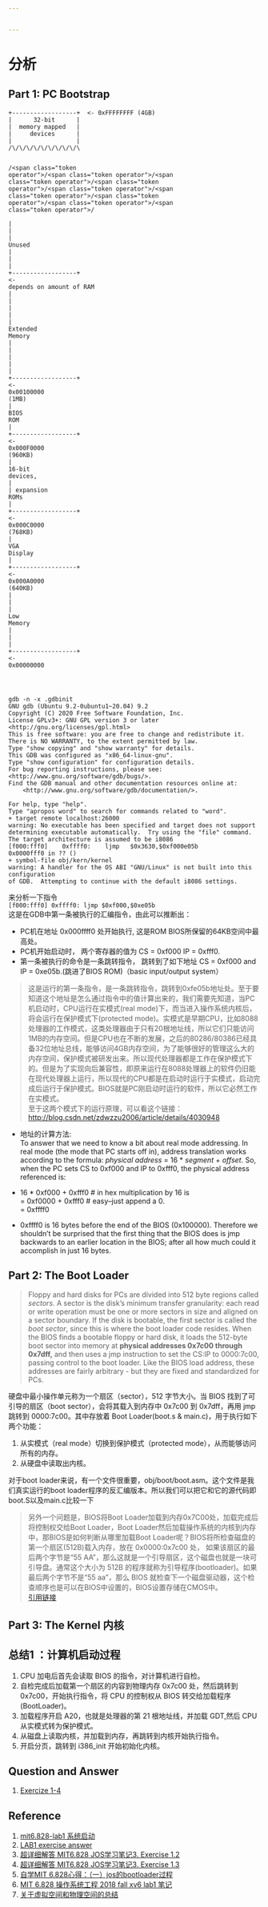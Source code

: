 ```yaml
---


---
```


<h1 id="分析">分析</h1>
<h2 id="part-1-pc-bootstrap">Part 1: PC Bootstrap</h2>
<pre class=" language-ruby"><code class="prism  language-ruby"><span class="token operator">+</span><span class="token operator">--</span><span class="token operator">--</span><span class="token operator">--</span><span class="token operator">--</span><span class="token operator">--</span><span class="token operator">--</span><span class="token operator">--</span><span class="token operator">--</span><span class="token operator">--</span><span class="token operator">+</span>  <span class="token operator">&lt;</span><span class="token operator">-</span> <span class="token function">0xFFFFFFFF</span> <span class="token punctuation">(</span>4GB<span class="token punctuation">)</span>
<span class="token operator">|</span>      <span class="token number">32</span><span class="token operator">-</span>bit      <span class="token operator">|</span>
<span class="token operator">|</span>  memory mapped   <span class="token operator">|</span>
<span class="token operator">|</span>     devices      <span class="token operator">|</span>
<span class="token operator">|</span>                  <span class="token operator">|</span>
<span class="token operator">/</span>\<span class="token operator">/</span>\<span class="token operator">/</span>\<span class="token operator">/</span>\<span class="token operator">/</span>\<span class="token operator">/</span>\<span class="token operator">/</span>\<span class="token operator">/</span>\<span class="token operator">/</span>\<span class="token operator">/</span>\

<span class="token operator">/</span>\<span class="token operator">/</span>\<span class="token operator">/</span>\<span class="token operator">/</span>\<span class="token operator">/</span>\<span class="token operator">/</span>\<span class="token operator">/</span>\<span class="token operator">/</span>\<span class="token operator">/</span>\<span class="token operator">/</span>\
<span class="token operator">|</span>                  <span class="token operator">|</span>
<span class="token operator">|</span>      <span class="token constant">Unused</span>      <span class="token operator">|</span>
<span class="token operator">|</span>                  <span class="token operator">|</span>
<span class="token operator">+</span><span class="token operator">--</span><span class="token operator">--</span><span class="token operator">--</span><span class="token operator">--</span><span class="token operator">--</span><span class="token operator">--</span><span class="token operator">--</span><span class="token operator">--</span><span class="token operator">--</span><span class="token operator">+</span>  <span class="token operator">&lt;</span><span class="token operator">-</span> depends on amount of <span class="token constant">RAM</span>
<span class="token operator">|</span>                  <span class="token operator">|</span>
<span class="token operator">|</span>                  <span class="token operator">|</span>
<span class="token operator">|</span> <span class="token constant">Extended</span> <span class="token constant">Memory</span>  <span class="token operator">|</span>
<span class="token operator">|</span>                  <span class="token operator">|</span>
<span class="token operator">|</span>                  <span class="token operator">|</span>
<span class="token operator">+</span><span class="token operator">--</span><span class="token operator">--</span><span class="token operator">--</span><span class="token operator">--</span><span class="token operator">--</span><span class="token operator">--</span><span class="token operator">--</span><span class="token operator">--</span><span class="token operator">--</span><span class="token operator">+</span>  <span class="token operator">&lt;</span><span class="token operator">-</span> <span class="token function">0x00100000</span> <span class="token punctuation">(</span>1MB<span class="token punctuation">)</span>
<span class="token operator">|</span>     <span class="token constant">BIOS</span> <span class="token constant">ROM</span>     <span class="token operator">|</span>
<span class="token operator">+</span><span class="token operator">--</span><span class="token operator">--</span><span class="token operator">--</span><span class="token operator">--</span><span class="token operator">--</span><span class="token operator">--</span><span class="token operator">--</span><span class="token operator">--</span><span class="token operator">--</span><span class="token operator">+</span>  <span class="token operator">&lt;</span><span class="token operator">-</span> <span class="token function">0x000F0000</span> <span class="token punctuation">(</span>960KB<span class="token punctuation">)</span>
<span class="token operator">|</span>  <span class="token number">16</span><span class="token operator">-</span>bit devices<span class="token punctuation">,</span> <span class="token operator">|</span>
<span class="token operator">|</span>  expansion <span class="token constant">ROMs</span>  <span class="token operator">|</span>
<span class="token operator">+</span><span class="token operator">--</span><span class="token operator">--</span><span class="token operator">--</span><span class="token operator">--</span><span class="token operator">--</span><span class="token operator">--</span><span class="token operator">--</span><span class="token operator">--</span><span class="token operator">--</span><span class="token operator">+</span>  <span class="token operator">&lt;</span><span class="token operator">-</span> <span class="token function">0x000C0000</span> <span class="token punctuation">(</span>768KB<span class="token punctuation">)</span>
<span class="token operator">|</span>   <span class="token constant">VGA</span> <span class="token constant">Display</span>    <span class="token operator">|</span>
<span class="token operator">+</span><span class="token operator">--</span><span class="token operator">--</span><span class="token operator">--</span><span class="token operator">--</span><span class="token operator">--</span><span class="token operator">--</span><span class="token operator">--</span><span class="token operator">--</span><span class="token operator">--</span><span class="token operator">+</span>  <span class="token operator">&lt;</span><span class="token operator">-</span> <span class="token function">0x000A0000</span> <span class="token punctuation">(</span>640KB<span class="token punctuation">)</span>
<span class="token operator">|</span>                  <span class="token operator">|</span>
<span class="token operator">|</span>    <span class="token constant">Low</span> <span class="token constant">Memory</span>    <span class="token operator">|</span>
<span class="token operator">|</span>                  <span class="token operator">|</span>
<span class="token operator">+</span><span class="token operator">--</span><span class="token operator">--</span><span class="token operator">--</span><span class="token operator">--</span><span class="token operator">--</span><span class="token operator">--</span><span class="token operator">--</span><span class="token operator">--</span><span class="token operator">--</span><span class="token operator">+</span>  <span class="token operator">&lt;</span><span class="token operator">-</span> <span class="token number">0x00000000</span>

</code></pre>
<pre class=" language-ruby"><code class="prism  language-ruby">gdb <span class="token operator">-</span>n <span class="token operator">-</span>x <span class="token punctuation">.</span>gdbinit
<span class="token constant">GNU</span> <span class="token function">gdb</span> <span class="token punctuation">(</span><span class="token constant">Ubuntu</span> <span class="token number">9.2</span><span class="token operator">-</span>0ubuntu1<span class="token operator">~</span><span class="token number">20.04</span><span class="token punctuation">)</span> <span class="token number">9.2</span>
<span class="token function">Copyright</span> <span class="token punctuation">(</span><span class="token constant">C</span><span class="token punctuation">)</span> <span class="token number">2020</span> <span class="token constant">Free</span> <span class="token constant">Software</span> <span class="token constant">Foundation</span><span class="token punctuation">,</span> <span class="token constant">Inc</span><span class="token punctuation">.</span>
<span class="token constant">License</span> <span class="token constant">GPLv3</span><span class="token operator">+</span><span class="token punctuation">:</span> <span class="token constant">GNU</span> <span class="token constant">GPL</span> version <span class="token number">3</span> <span class="token keyword">or</span> later <span class="token operator">&lt;</span>http<span class="token punctuation">:</span><span class="token operator">/</span><span class="token operator">/</span>gnu<span class="token punctuation">.</span>org<span class="token operator">/</span>licenses<span class="token operator">/</span>gpl<span class="token punctuation">.</span>html<span class="token operator">&gt;</span>
<span class="token constant">This</span> is free software<span class="token punctuation">:</span> you are free to change <span class="token keyword">and</span> redistribute it<span class="token punctuation">.</span>
<span class="token constant">There</span> is <span class="token constant">NO</span> <span class="token constant">WARRANTY</span><span class="token punctuation">,</span> to the extent permitted by law<span class="token punctuation">.</span>
<span class="token constant">Type</span> <span class="token string">"show copying"</span> <span class="token keyword">and</span> <span class="token string">"show warranty"</span> <span class="token keyword">for</span> details<span class="token punctuation">.</span>
<span class="token constant">This</span> <span class="token constant">GDB</span> was configured as <span class="token string">"x86_64-linux-gnu"</span><span class="token punctuation">.</span>
<span class="token constant">Type</span> <span class="token string">"show configuration"</span> <span class="token keyword">for</span> configuration details<span class="token punctuation">.</span>
<span class="token constant">For</span> bug reporting instructions<span class="token punctuation">,</span> please see<span class="token punctuation">:</span>
<span class="token operator">&lt;</span>http<span class="token punctuation">:</span><span class="token operator">/</span><span class="token operator">/</span>www<span class="token punctuation">.</span>gnu<span class="token punctuation">.</span>org<span class="token operator">/</span>software<span class="token operator">/</span>gdb<span class="token operator">/</span>bugs<span class="token operator">/</span><span class="token operator">&gt;</span><span class="token punctuation">.</span>
<span class="token constant">Find</span> the <span class="token constant">GDB</span> manual <span class="token keyword">and</span> other documentation resources online at<span class="token punctuation">:</span>
    <span class="token operator">&lt;</span>http<span class="token punctuation">:</span><span class="token operator">/</span><span class="token operator">/</span>www<span class="token punctuation">.</span>gnu<span class="token punctuation">.</span>org<span class="token operator">/</span>software<span class="token operator">/</span>gdb<span class="token operator">/</span>documentation<span class="token operator">/</span><span class="token operator">&gt;</span><span class="token punctuation">.</span>

<span class="token constant">For</span> help<span class="token punctuation">,</span> type <span class="token string">"help"</span><span class="token punctuation">.</span>
<span class="token constant">Type</span> <span class="token string">"apropos word"</span> to search <span class="token keyword">for</span> commands related to <span class="token string">"word"</span><span class="token punctuation">.</span>
<span class="token operator">+</span> target remote localhost<span class="token punctuation">:</span><span class="token number">26000</span>
warning<span class="token punctuation">:</span> <span class="token constant">No</span> executable has been specified <span class="token keyword">and</span> target does <span class="token keyword">not</span> support
determining executable automatically<span class="token punctuation">.</span>  <span class="token constant">Try</span> using the <span class="token string">"file"</span> command<span class="token punctuation">.</span>
<span class="token constant">The</span> target architecture is assumed to be i8086
<span class="token punctuation">[</span>f000<span class="token symbol">:fff0</span><span class="token punctuation">]</span>    <span class="token number">0xffff0</span><span class="token punctuation">:</span>	ljmp   $<span class="token number">0x3630</span><span class="token punctuation">,</span>$<span class="token number">0xf000e05b</span>
<span class="token number">0x0000fff0</span> <span class="token keyword">in</span> <span class="token operator">?</span><span class="token operator">?</span> <span class="token punctuation">(</span><span class="token punctuation">)</span>
<span class="token operator">+</span> symbol<span class="token operator">-</span>file obj<span class="token operator">/</span>kern<span class="token operator">/</span>kernel
warning<span class="token punctuation">:</span> <span class="token constant">A</span> handler <span class="token keyword">for</span> the <span class="token constant">OS</span> <span class="token constant">ABI</span> <span class="token string">"GNU/Linux"</span> is <span class="token keyword">not</span> built into this configuration
of <span class="token constant">GDB</span><span class="token punctuation">.</span>  <span class="token constant">Attempting</span> to continue with the default i8086 settings<span class="token punctuation">.</span>
</code></pre>
<p>来分析一下指令<br>
<code>[f000:fff0] 0xffff0: ljmp $0xf000,$0xe05b</code><br>
这是在GDB中第一条被执行的汇编指令，由此可以推断出：</p>
<ul>
<li>PC机在地址 0x000ffff0 处开始执行, 这是ROM BIOS所保留的64KB空间中最高处。</li>
<li>PC机开始启动时， 两个寄存器的值为 CS = 0xf000 IP = 0xfff0.</li>
<li>第一条被执行的命令是一条跳转指令， 跳转到了如下地址 CS = 0xf000 and IP = 0xe05b.(跳进了BIOS ROM)（basic input/output system）</li>
</ul>
<blockquote>
<p>这是运行的第一条指令，是一条跳转指令，跳转到0xfe05b地址处。至于要知道这个地址是怎么通过指令中的值计算出来的，我们需要先知道，当PC机启动时，CPU运行在实模式(real mode)下，而当进入操作系统内核后，将会运行在保护模式下(protected mode)。实模式是早期CPU，比如8088处理器的工作模式，这类处理器由于只有20根地址线，所以它们只能访问1MB的内存空间。但是CPU也在不断的发展，之后的80286/80386已经具备32位地址总线，能够访问4GB内存空间，为了能够很好的管理这么大的内存空间，保护模式被研发出来。所以现代处理器都是工作在保护模式下的。但是为了实现向后兼容性，即原来运行在8088处理器上的软件仍旧能在现代处理器上运行，所以现代的CPU都是在启动时运行于实模式，启动完成后运行于保护模式。BIOS就是PC刚启动时运行的软件，所以它必然工作在实模式。<br>
至于这两个模式下的运行原理，可以看这个链接：<a href="http://blog.csdn.net/zdwzzu2006/article/details/4030948">http://blog.csdn.net/zdwzzu2006/article/details/4030948</a></p>
</blockquote>
<ul>
<li>
<p>地址的计算方法:<br>
To answer that we need to know a bit about real mode addressing. In real mode (the mode that PC starts off in), address translation works according to the formula:  <em>physical address</em>  = 16 *  <em>segment</em>  +  <em>offset</em>. So, when the PC sets CS to 0xf000 and IP to 0xfff0, the physical address referenced is:</p>
</li>
<li>
<p>16 * 0xf000 + 0xfff0   # in hex multiplication by 16 is<br>
= 0xf0000 + 0xfff0     # easy–just append a 0.<br>
= 0xffff0</p>
</li>
<li>
<p>0xffff0  is 16 bytes before the end of the BIOS (0x100000). Therefore we shouldn’t be surprised that the first thing that the BIOS does is  jmp  backwards to an earlier location in the BIOS; after all how much could it accomplish in just 16 bytes.</p>
</li>
</ul>
<h2 id="part-2-the-boot-loader">Part 2: The Boot Loader</h2>
<blockquote>
<p>Floppy and hard disks for PCs are divided into 512 byte regions called <em>sectors</em>. A sector is the disk’s minimum transfer granularity: each read or write operation must be one or more sectors in size and aligned on a sector boundary. If the disk is bootable, the first sector is called the <em>boot sector</em>, since this is where the boot loader code resides. When the BIOS finds a bootable floppy or hard disk, it loads the 512-byte boot sector into memory at <strong>physical addresses 0x7c00 through 0x7dff,</strong> and then uses a jmp instruction to set the CS:IP to 0000:7c00, passing control to the boot loader. Like the BIOS load address, these addresses are fairly arbitrary - but they are fixed and standardized for PCs.</p>
</blockquote>
<p>硬盘中最小操作单元称为一个扇区（sector），512 字节大小。当 BIOS 找到了可引导的扇区（boot sector），会将其载入到内存中 0x7c00 到 0x7dff，再用 jmp 跳转到 0000:7c00。其中存放着 Boot Loader(boot.s &amp; main.c)，用于执行如下两个功能：</p>
<ol>
<li>从实模式（real mode）切换到保护模式（protected mode），从而能够访问所有的内存。</li>
<li>从硬盘中读取出内核。</li>
</ol>
<p>对于boot loader来说，有一个文件很重要，obj/boot/boot.asm。这个文件是我们真实运行的boot loader程序的反汇编版本。所以我们可以把它和它的源代码即boot.S以及main.c比较一下</p>
<blockquote>
<p>另外一个问题是，BIOS将Boot Loader加载到内存0x7C00处，加载完成后将控制权交给Boot Loader，Boot Loader然后加载操作系统的内核到内存中，那BIOS是如何判断从哪里加载Boot Loader呢？BIOS将所检查磁盘的第一个扇区(512B)载入内存，放在 0x0000:0x7c00 处， 如果该扇区的最后两个字节是“55 AA”，那么这就是一个引导扇区，这个磁盘也就是一块可引导盘。通常这个大小为 512B 的程序就称为引导程序(bootloader)。如果最后两个字节不是“55 aa”，那么 BIOS 就检查下一个磁盘驱动器，这个检查顺序也是可以在BIOS中设置的，BIOS设置存储在CMOS中。<br>
<a href="https://www.jianshu.com/p/af9d7eee635e">引用链接</a></p>
</blockquote>
<h2 id="part-3-the-kernel-内核">Part 3: The Kernel 内核</h2>
<h2 id="总结1-：计算机启动过程">总结1 ：计算机启动过程</h2>
<ol>
<li>CPU 加电后首先会读取 BIOS 的指令，对计算机进行自检。</li>
<li>自检完成后加载第一个扇区的内容到物理内存 0x7c00 处，然后跳转到 0x7c00，开始执行指令，将 CPU 的控制权从 BIOS 转交给加载程序(BootLoader)。</li>
<li>加载程序开启 A20，也就是处理器的第 21 根地址线，并加载 GDT,然后 CPU 从实模式转为保护模式。</li>
<li>从磁盘上读取内核，并加载到内存，再跳转到内核开始执行指令。</li>
<li>开启分页，跳转到 i386_init 开始初始化内核。</li>
</ol>
<h2 id="question-and-answer">Question and Answer</h2>
<ol>
<li><a href="https://github.com/shishujuan/mit6.828-2017/blob/master/docs/lab1-exercize.md">Exercize 1-4</a></li>
</ol>
<h2 id="reference">Reference</h2>
<ol>
<li><a href="https://www.jianshu.com/p/af9d7eee635e">mit6.828-lab1 系统启动</a></li>
<li><a href="https://github.com/clann24/jos/tree/master/lab1">LAB1 exercise answer</a></li>
<li><a href="https://www.cnblogs.com/fatsheep9146/p/5078179.html">超详细解答 MIT6.828 JOS学习笔记3. Exercise 1.2</a></li>
<li><a href="https://www.cnblogs.com/fatsheep9146/p/5115086.html">超详细解答 MIT6.828 JOS学习笔记3. Exercise 1.3</a></li>
<li><a href="https://blog.csdn.net/weixin_42427338/article/details/106904596">自学MIT 6.828心得：（一）jos的bootloader过程</a></li>
<li><a href="https://developer.aliyun.com/article/767144">MIT 6.828 操作系统工程 2018 fall xv6 lab1 笔记</a></li>
<li><a href="https://www.shuzhiduo.com/A/gAJGqbkXdZ/">关于虚拟空间和物理空间的总结</a></li>
</ol>

